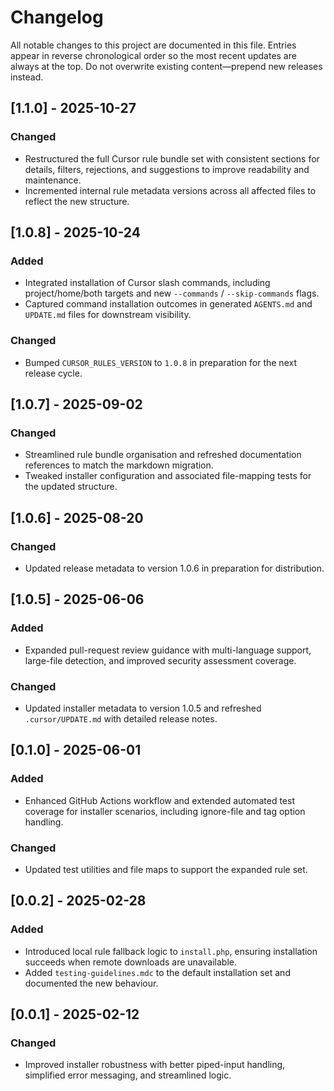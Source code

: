 # Changelog

All notable changes to this project are documented in this file. Entries appear in reverse chronological order so the most recent updates are always at the top. Do not overwrite existing content—prepend new releases instead.

## [1.1.0] - 2025-10-27
### Changed
- Restructured the full Cursor rule bundle set with consistent sections for details, filters, rejections, and suggestions to improve readability and maintenance.
- Incremented internal rule metadata versions across all affected files to reflect the new structure.

## [1.0.8] - 2025-10-24
### Added
- Integrated installation of Cursor slash commands, including project/home/both targets and new `--commands` / `--skip-commands` flags.
- Captured command installation outcomes in generated `AGENTS.md` and `UPDATE.md` files for downstream visibility.

### Changed
- Bumped `CURSOR_RULES_VERSION` to `1.0.8` in preparation for the next release cycle.

## [1.0.7] - 2025-09-02
### Changed
- Streamlined rule bundle organisation and refreshed documentation references to match the markdown migration.
- Tweaked installer configuration and associated file-mapping tests for the updated structure.

## [1.0.6] - 2025-08-20
### Changed
- Updated release metadata to version 1.0.6 in preparation for distribution.

## [1.0.5] - 2025-06-06
### Added
- Expanded pull-request review guidance with multi-language support, large-file detection, and improved security assessment coverage.

### Changed
- Updated installer metadata to version 1.0.5 and refreshed `.cursor/UPDATE.md` with detailed release notes.

## [0.1.0] - 2025-06-01
### Added
- Enhanced GitHub Actions workflow and extended automated test coverage for installer scenarios, including ignore-file and tag option handling.

### Changed
- Updated test utilities and file maps to support the expanded rule set.

## [0.0.2] - 2025-02-28
### Added
- Introduced local rule fallback logic to `install.php`, ensuring installation succeeds when remote downloads are unavailable.
- Added `testing-guidelines.mdc` to the default installation set and documented the new behaviour.

## [0.0.1] - 2025-02-12
### Changed
- Improved installer robustness with better piped-input handling, simplified error messaging, and streamlined logic.
